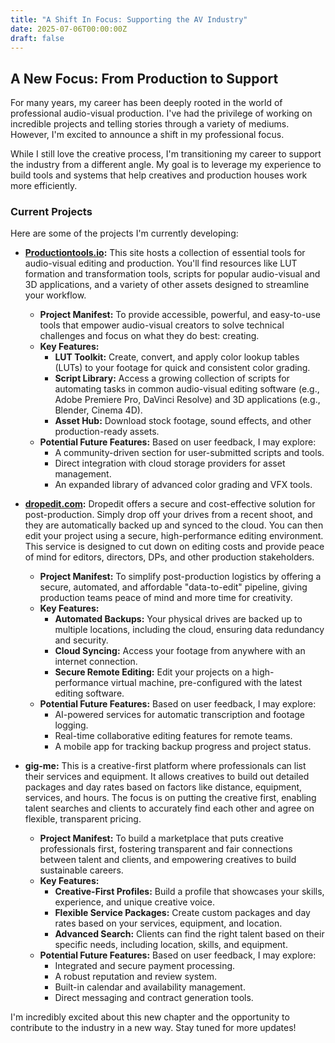 ```yaml
---
title: "A Shift In Focus: Supporting the AV Industry"
date: 2025-07-06T00:00:00Z
draft: false
---
```


## A New Focus: From Production to Support

For many years, my career has been deeply rooted in the world of professional audio-visual production. I've had the privilege of working on incredible projects and telling stories through a variety of mediums. However, I'm excited to announce a shift in my professional focus.

While I still love the creative process, I'm transitioning my career to support the industry from a different angle. My goal is to leverage my experience to build tools and systems that help creatives and production houses work more efficiently.

### Current Projects

Here are some of the projects I'm currently developing:

*   **[Productiontools.io](https://productiontools.io):** This site hosts a collection of essential tools for audio-visual editing and production. You'll find resources like LUT formation and transformation tools, scripts for popular audio-visual and 3D applications, and a variety of other assets designed to streamline your workflow.
    *   **Project Manifest:** To provide accessible, powerful, and easy-to-use tools that empower audio-visual creators to solve technical challenges and focus on what they do best: creating.
    *   **Key Features:**
        *   **LUT Toolkit:** Create, convert, and apply color lookup tables (LUTs) to your footage for quick and consistent color grading.
        *   **Script Library:** Access a growing collection of scripts for automating tasks in common audio-visual editing software (e.g., Adobe Premiere Pro, DaVinci Resolve) and 3D applications (e.g., Blender, Cinema 4D).
        *   **Asset Hub:** Download stock footage, sound effects, and other production-ready assets.
    *   **Potential Future Features:** Based on user feedback, I may explore:
        *   A community-driven section for user-submitted scripts and tools.
        *   Direct integration with cloud storage providers for asset management.
        *   An expanded library of advanced color grading and VFX tools.

*   **[dropedit.com](https://dropedit.com):** Dropedit offers a secure and cost-effective solution for post-production. Simply drop off your drives from a recent shoot, and they are automatically backed up and synced to the cloud. You can then edit your project using a secure, high-performance editing environment. This service is designed to cut down on editing costs and provide peace of mind for editors, directors, DPs, and other production stakeholders.
    *   **Project Manifest:** To simplify post-production logistics by offering a secure, automated, and affordable "data-to-edit" pipeline, giving production teams peace of mind and more time for creativity.
    *   **Key Features:**
        *   **Automated Backups:** Your physical drives are backed up to multiple locations, including the cloud, ensuring data redundancy and security.
        *   **Cloud Syncing:** Access your footage from anywhere with an internet connection.
        *   **Secure Remote Editing:** Edit your projects on a high-performance virtual machine, pre-configured with the latest editing software.
    *   **Potential Future Features:** Based on user feedback, I may explore:
        *   AI-powered services for automatic transcription and footage logging.
        *   Real-time collaborative editing features for remote teams.
        *   A mobile app for tracking backup progress and project status.

*   **gig-me:** This is a creative-first platform where professionals can list their services and equipment. It allows creatives to build out detailed packages and day rates based on factors like distance, equipment, services, and hours. The focus is on putting the creative first, enabling talent searches and clients to accurately find each other and agree on flexible, transparent pricing.
    *   **Project Manifest:** To build a marketplace that puts creative professionals first, fostering transparent and fair connections between talent and clients, and empowering creatives to build sustainable careers.
    *   **Key Features:**
        *   **Creative-First Profiles:** Build a profile that showcases your skills, experience, and unique creative voice.
        *   **Flexible Service Packages:** Create custom packages and day rates based on your services, equipment, and location.
        *   **Advanced Search:** Clients can find the right talent based on their specific needs, including location, skills, and equipment.
    *   **Potential Future Features:** Based on user feedback, I may explore:
        *   Integrated and secure payment processing.
        *   A robust reputation and review system.
        *   Built-in calendar and availability management.
        *   Direct messaging and contract generation tools.

I'm incredibly excited about this new chapter and the opportunity to contribute to the industry in a new way. Stay tuned for more updates!
